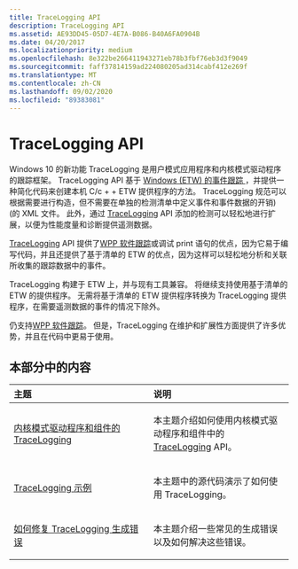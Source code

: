 ```yaml
---
title: TraceLogging API
description: TraceLogging API
ms.assetid: AE93DD45-05D7-4E7A-B086-B40A6FA0904B
ms.date: 04/20/2017
ms.localizationpriority: medium
ms.openlocfilehash: 8e322be266411943271eb78b3fbf76eb3d3f9049
ms.sourcegitcommit: faff37814159ad224080205ad314cabf412e269f
ms.translationtype: MT
ms.contentlocale: zh-CN
ms.lasthandoff: 09/02/2020
ms.locfileid: "89383081"
---
```

# <a name="tracelogging-api"></a>TraceLogging API

Windows 10 的新功能 TraceLogging 是用户模式应用程序和内核模式驱动程序的跟踪框架。 TraceLogging API 基于 [Windows (ETW) 的事件跟踪 ](event-tracing-for-windows--etw-.md) ，并提供一种简化代码来创建本机 C/c + + ETW 提供程序的方法。 TraceLogging 规范可以根据需要进行构造，但不需要在单独的检测清单中定义事件和事件数据的开销)  (的 XML 文件。 此外，通过 [TraceLogging](/windows/desktop/tracelogging/trace-logging-portal) API 添加的检测可以轻松地进行扩展，以便为性能度量和诊断提供遥测数据。

[TraceLogging](/windows/desktop/tracelogging/trace-logging-portal) API 提供了[WPP 软件跟踪](wpp-software-tracing.md)或调试 print 语句的优点，因为它易于编写代码，并且还提供了基于清单的 ETW 的优点，因为这样可以轻松地分析和关联所收集的跟踪数据中的事件。

TraceLogging 构建于 ETW 上，并与现有工具兼容。 将继续支持使用基于清单的 ETW 的提供程序。 无需将基于清单的 ETW 提供程序转换为 TraceLogging 提供程序，在需要遥测数据的事件的情况下除外。

仍支持[WPP 软件跟踪](wpp-software-tracing.md)。 但是，TraceLogging 在维护和扩展性方面提供了许多优势，并且在代码中更易于使用。

## <a name="span-idin_this_sectionspanin-this-section"></a><span id="in_this_section"></span>本部分中的内容

<table>
<colgroup>
<col width="50%" />
<col width="50%" />
</colgroup>
<thead>
<tr class="header">
<th align="left">主题</th>
<th align="left">说明</th>
</tr>
</thead>
<tbody>
<tr class="odd">
<td align="left"><p><a href="tracelogging-for-kernel-mode-drivers-and-components.md" data-raw-source="[TraceLogging for kernel-mode drivers and components](tracelogging-for-kernel-mode-drivers-and-components.md)">内核模式驱动程序和组件的 TraceLogging</a></p></td>
<td align="left"><p>本主题介绍如何使用内核模式驱动程序和组件中的 <a href="https://docs.microsoft.com/windows/desktop/tracelogging/trace-logging-portal" data-raw-source="[TraceLogging](/windows/desktop/tracelogging/trace-logging-portal)">TraceLogging</a> API。</p></td>
</tr>
<tr class="even">
<td align="left"><p><a href="tracelogging-examples.md" data-raw-source="[TraceLogging Examples](tracelogging-examples.md)">TraceLogging 示例</a></p></td>
<td align="left"><p>本主题中的源代码演示了如何使用 TraceLogging。</p></td>
</tr>
<tr class="odd">
<td align="left"><p><a href="how-to-fix-tracelogging-build-errors.md" data-raw-source="[How to fix TraceLogging build errors](how-to-fix-tracelogging-build-errors.md)">如何修复 TraceLogging 生成错误</a></p></td>
<td align="left"><p>本主题介绍一些常见的生成错误以及如何解决这些错误。</p></td>
</tr>
</tbody>
</table>